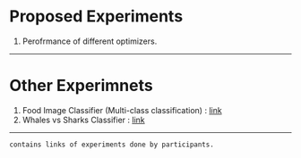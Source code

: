 # Proposed Experiments

1. Perofrmance of different optimizers.

----
# Other Experimnets

1. Food Image Classifier (Multi-class classification) : [link](https://github.com/ksasi/Deep-Learning/blob/master/Food-Images-(Food-101)_Kaggle_CNN.ipynb)
2. Whales vs Sharks Classifier : [link](https://github.com/satyajittarai/2018-cycle-2/blob/master/sharkwhale.ipynb)

----
`contains links of experiments done by participants.`
